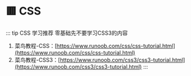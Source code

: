 # 🟥 CSS

::: tip CSS 学习推荐
零基础先不要学习CSS3的内容

1. 菜鸟教程-CSS：[https://www.runoob.com/css/css-tutorial.html](https://www.runoob.com/css/css-tutorial.html)
1. 菜鸟教程-CSS3：[https://www.runoob.com/css3/css3-tutorial.html](https://www.runoob.com/css3/css3-tutorial.html)
::: 